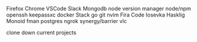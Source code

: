 Firefox
Chrome 
VSCode
Slack
Mongodb
node version manager
node/npm
openssh
keepassxc
docker
Stack
go
git
nvim
Fira Code
Iosevka
Hasklig
Monoid
fman
postgres
ngrok
synergy/barrier
vlc



clone down current projects